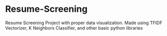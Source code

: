 # Resume-Screening
Resume Screening Project with proper data visualization. Made using TFIDF Vectorizer, K Neighbors Classifier, and other basic python libraries

